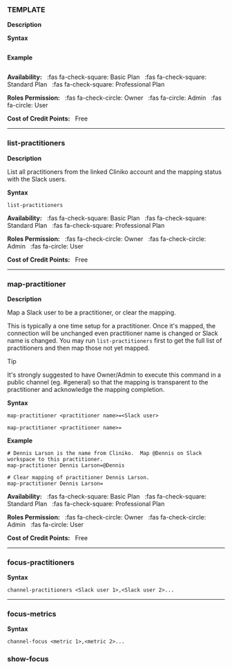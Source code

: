 ### TEMPLATE

**Description**

**Syntax**
```text
```

**Example**
```text
```

**Availability:** 
&nbsp;&nbsp;:fas fa-check-square: Basic Plan
&nbsp;&nbsp;:fas fa-check-square: Standard Plan
&nbsp;&nbsp;:fas fa-check-square: Professional Plan  

**Roles Permission:**
&nbsp;&nbsp;:fas fa-check-circle: Owner
&nbsp;&nbsp;:fas fa-circle: Admin
&nbsp;&nbsp;:fas fa-circle: User

**Cost of Credit Points:** &nbsp;&nbsp;Free

--------------------------------------------------------------------------------

### list-practitioners

**Description**

List all practitioners from the linked Cliniko account and the mapping status with the Slack users.

**Syntax**
```text
list-practitioners
```

**Availability:** 
&nbsp;&nbsp;:fas fa-check-square: Basic Plan
&nbsp;&nbsp;:fas fa-check-square: Standard Plan
&nbsp;&nbsp;:fas fa-check-square: Professional Plan  

**Roles Permission:**
&nbsp;&nbsp;:fas fa-check-circle: Owner
&nbsp;&nbsp;:fas fa-check-circle: Admin
&nbsp;&nbsp;:fas fa-circle: User

**Cost of Credit Points:** &nbsp;&nbsp;Free

--------------------------------------------------------------------------------

### map-practitioner

**Description**

Map a Slack user to be a practitioner, or clear the mapping.

This is typically a one time setup for a practitioner.  Once it's mapped, the connection
will be unchanged even practitioner name is changed or Slack name is changed.
You may run `list-practitioners` first to get the full list of practitioners and then
map those not yet mapped.


>[!TIP]
>It's strongly suggested to have Owner/Admin to execute this command in a public channel (eg. #general)
so that the mapping is transparent to the practitioner and acknowledge the mapping completion.

**Syntax**
```text
map-practitioner <practitioner name>=<Slack user>

map-practitioner <practitioner name>=
```

**Example**
```text
# Dennis Larson is the name from Cliniko.  Map @Dennis on Slack workspace to this practitioner.
map-practitioner Dennis Larson=@Dennis

# Clear mapping of practitioner Dennis Larson.
map-practitioner Dennis Larson=
```

**Availability:** 
&nbsp;&nbsp;:fas fa-check-square: Basic Plan
&nbsp;&nbsp;:fas fa-check-square: Standard Plan
&nbsp;&nbsp;:fas fa-check-square: Professional Plan  

**Roles Permission:**
&nbsp;&nbsp;:fas fa-check-circle: Owner
&nbsp;&nbsp;:fas fa-check-circle: Admin
&nbsp;&nbsp;:fas fa-circle: User

**Cost of Credit Points:** &nbsp;&nbsp;Free

--------------------------------------------------------------------------------

### focus-practitioners

**Syntax**
```text
channel-practitioners <Slack user 1>,<Slack user 2>...
```

--------------------------------------------------------------------------------

### focus-metrics

**Syntax**
```text
channel-focus <metric 1>,<metric 2>...
```

### show-focus